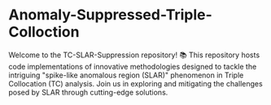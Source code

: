 # Anomaly-Suppressed-Triple-Colloction
Welcome to the TC-SLAR-Suppression repository! 📚 This repository hosts code implementations of innovative methodologies designed to tackle the intriguing "spike-like anomalous region (SLAR)" phenomenon in Triple Collocation (TC) analysis. Join us in exploring and mitigating the challenges posed by SLAR through cutting-edge solutions.
